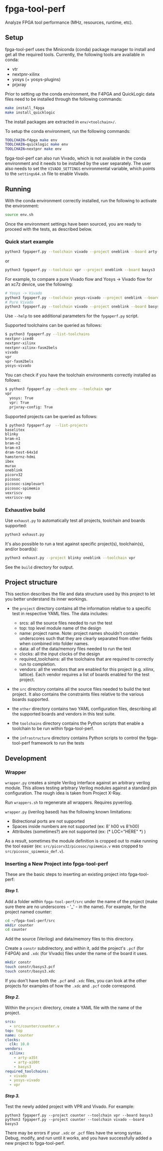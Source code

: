 # fpga-tool-perf

Analyze FPGA tool performance (MHz, resources, runtime, etc).

## Setup

fpga-tool-perf uses the Miniconda (conda) package manager to install and get all the required tools.
Currently, the following tools are available in conda:

- vtr
- nextpnr-xilinx
- yosys (+ yosys-plugins)
- prjxray

Prior to setting up the conda environment, the F4PGA and QuickLogic data files need to be installed through the following commands:

```bash
make install_f4pga
make install_quicklogic
```

The install packages are extracted in `env/<toolchain>/`.

To setup the conda environment, run the following commands:

```bash
TOOLCHAIN=f4pga make env
TOOLCHAIN=quicklogic make env
TOOLCHAIN=nextpnr make env
```

fpga-tool-perf can also run Vivado, which is not available in the conda environment and it needs to be installed by the user separately.
The user also needs to set the `VIVADO_SETTINGS` environmental variable, which points to the `settings64.sh` file to enable Vivado.

## Running

With the conda environment correctly installed, run the following to activate the environment:

```bash
source env.sh
```

Once the environment settings have been sourced, you are ready to proceed with the tests, as described below.

### Quick start example

```bash
python3 fpgaperf.py --toolchain vivado --project oneblink --board arty-a35t
```

or

```bash
python3 fpgaperf.py --toolchain vpr --project oneblink --board basys3
```

For example, to compare a pure Vivado flow and Yosys -> Vivado flow for an xc7z device, use the following:

```bash
# Yosys -> Vivado
python3 fpgaperf.py --toolchain yosys-vivado --project oneblink --board basys3
# Pure Vivado
python3 fpgaperf.py --toolchain vivado --project oneblink --board basys3
```

Use `--help` to see additional parameters for the `fpgaperf.py` script.

Supported toolchains can be queried as follows:

```bash
$ python3 fpgaperf.py --list-toolchains
nextpnr-ice40
nextpnr-xilinx
nextpnr-xilinx-fasm2bels
vivado
vpr
vpr-fasm2bels
yosys-vivado
```

You can check if you have the toolchain environments correctly installed as follows:

```bash
$ python3 fpgaperf.py --check-env --toolchain vpr
vpr
  yosys: True
  vpr: True
  prjxray-config: True
```

Supported projects can be queried as follows:

```bash
$ python3 fpgaperf.py  --list-projects
baselitex
blinky
bram-n1
bram-n2
bram-n3
dram-test-64x1d
hamsternz-hdmi
ibex
murax
oneblink
picorv32
picosoc
picosoc-simpleuart
picosoc-spimemio
vexriscv
vexriscv-smp
```

### Exhaustive build

Use `exhaust.py` to automatically test all projects, toolchain and boards supported:

```bash
python3 exhaust.py
```

It's also possible to run a test against specific project(s), toolchain(s), and/or board(s):

```bash
python3 exhaust.py --project blinky oneblink --toolchain vpr
```

See the `build` directory for output.

## Project structure

This section describes the file and data structure used by this project to let you better understand its inner workings.

- the `project` directory contains all the information relative to a specific test in respective YAML files. The data includes:
  - srcs: all the source files needed to run the test
  - top: top level module name of the design
  - name: project name. Note: project names shouldn't contain underscores such that they are clearly separated from other fields when combined into folder names.
  - data: all of the data/memory files needed to run the test
  - clocks: all the input clocks of the design
  - required\_toolchains: all the toolchains that are required to correctly run to completion.
  - vendors: all the vendors that are enabled for this project (e.g. xilinx, lattice). Each vendor requires a list of boards enabled for the test project.

- the `src` directory contains all the source files needed to build the test project. It also contains the constraints files relative to the various boards supported.
- the `other` directory contains two YAML configuration files, describing all the supported boards and vendors in this test suite.
- the `toolchains` directory contains the Python scripts that enable a toolchain to be run within fpga-tool-perf.
- the `infrastructure` directory contains Python scripts to control the fpga-tool-perf framework to run the tests

## Development

### Wrapper

`wrapper.py` creates a simple Verilog interface against an arbitrary verilog module.
This allows testing arbitrary Verilog modules against a standard pin configuration. The rough idea is taken from Project X-Ray.

Run `wrappers.sh` to regenerate all wrappers. Requires pyverilog.

`wrapper.py` (iverilog based) has the following known limitations:
 * Bidrectional ports are not supported
 * Spaces inside numbers are not supported (ex: 8' h00 vs 8'h00)
 * Attributes (sometimes?) are not supported (ex: (* LOC="HERE" *) )

As a result, sometimes the module definition is cropped out to make running the tool easier
(ex: `src/picorv32/picosoc/spimemio.v` was cropped to `src/picosoc_spimemio_def.v`).

### Inserting a New Project into fpga-tool-perf

These are the basic steps to inserting an existing project into fpga-tool-perf:

#### *Step 1.*

Add a folder within `fpga-tool-perf/src` under the name of the project (make sure there are no underscores - '\_' - in the name).
For example, for the project named counter:

```bash
cd ~/fpga-tool-perf/src
mkdir counter
cd counter
```

Add the source (Verilog) and data/memory files to this directory.

Create a `constr` subdirectory, and within it, add the project's `.pcf` (for F4PGA) and `.xdc` (for Vivado) files under
the name of the board it uses.

```bash
mkdir constr
touch constr/basys3.pcf
touch constr/basys3.xdc
```

If you don't have both the `.pcf` and `.xdc` files, you can look at the other projects for examples of how the `.xdc`
and `.pcf` code correspond.

#### *Step 2.*

Within the `project` directory, create a YAML file with the name of the project.

```yaml
srcs:
  - src/counter/counter.v
top: top
name: counter
clocks:
  clk: 10.0
vendors:
  xilinx:
    - arty-a35t
    - arty-a100t
    - basys3
required_toolchains:
  - vivado
  - yosys-vivado
  - vpr
```

#### *Step 3.*

Test the newly added project with VPR and Vivado. For example:
```
python3 fpgaperf.py --project counter --toolchain vpr --board basys3
python3 fpgaperf.py --project counter --toolchain vivado --board basys3
```

There may be errors if your `.xdc` or `.pcf` files have the wrong syntax. Debug, modify, and run until it works, and you have successfully added a new project to fpga-tool-perf.
